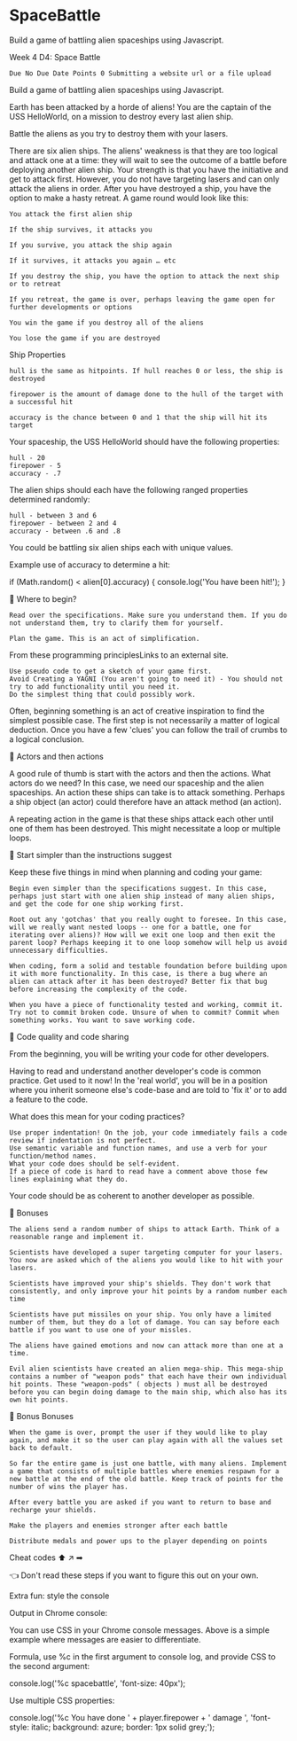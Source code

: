 # SpaceBattle
Build a game of battling alien spaceships using Javascript.


Week 4 D4: Space Battle

    Due No Due Date Points 0 Submitting a website url or a file upload

Build a game of battling alien spaceships using Javascript.

Earth has been attacked by a horde of aliens! You are the captain of the USS HelloWorld, on a mission to destroy every last alien ship.

Battle the aliens as you try to destroy them with your lasers.

There are six alien ships. The aliens' weakness is that they are too logical and attack one at a time: they will wait to see the outcome of a battle before deploying another alien ship. Your strength is that you have the initiative and get to attack first. However, you do not have targeting lasers and can only attack the aliens in order. After you have destroyed a ship, you have the option to make a hasty retreat.
A game round would look like this:

    You attack the first alien ship

    If the ship survives, it attacks you

    If you survive, you attack the ship again

    If it survives, it attacks you again … etc

    If you destroy the ship, you have the option to attack the next ship or to retreat

    If you retreat, the game is over, perhaps leaving the game open for further developments or options

    You win the game if you destroy all of the aliens

    You lose the game if you are destroyed




Ship Properties

    hull is the same as hitpoints. If hull reaches 0 or less, the ship is destroyed

    firepower is the amount of damage done to the hull of the target with a successful hit

    accuracy is the chance between 0 and 1 that the ship will hit its target

Your spaceship, the USS HelloWorld should have the following properties:

    hull - 20
    firepower - 5
    accuracy - .7

The alien ships should each have the following ranged properties determined randomly:

    hull - between 3 and 6
    firepower - between 2 and 4
    accuracy - between .6 and .8

You could be battling six alien ships each with unique values.

Example use of accuracy to determine a hit:

if (Math.random() < alien[0].accuracy) {
    console.log('You have been hit!');
}







👾 Where to begin?

    Read over the specifications. Make sure you understand them. If you do not understand them, try to clarify them for yourself.

    Plan the game. This is an act of simplification.

From these programming principlesLinks to an external site.

    Use pseudo code to get a sketch of your game first.
    Avoid Creating a YAGNI (You aren't going to need it) - You should not try to add functionality until you need it.
    Do the simplest thing that could possibly work.

Often, beginning something is an act of creative inspiration to find the simplest possible case. The first step is not necessarily a matter of logical deduction. Once you have a few 'clues' you can follow the trail of crumbs to a logical conclusion.




👾 Actors and then actions

A good rule of thumb is start with the actors and then the actions. What actors do we need? In this case, we need our spaceship and the alien spaceships. An action these ships can take is to attack something. Perhaps a ship object (an actor) could therefore have an attack method (an action).

A repeating action in the game is that these ships attack each other until one of them has been destroyed. This might necessitate a loop or multiple loops.




👾 Start simpler than the instructions suggest

Keep these five things in mind when planning and coding your game:

    Begin even simpler than the specifications suggest. In this case, perhaps just start with one alien ship instead of many alien ships, and get the code for one ship working first.

    Root out any 'gotchas' that you really ought to foresee. In this case, will we really want nested loops -- one for a battle, one for iterating over aliens)? How will we exit one loop and then exit the parent loop? Perhaps keeping it to one loop somehow will help us avoid unnecessary difficulties.

    When coding, form a solid and testable foundation before building upon it with more functionality. In this case, is there a bug where an alien can attack after it has been destroyed? Better fix that bug before increasing the complexity of the code.

    When you have a piece of functionality tested and working, commit it. Try not to commit broken code. Unsure of when to commit? Commit when something works. You want to save working code.







👾 Code quality and code sharing

From the beginning, you will be writing your code for other developers.

Having to read and understand another developer's code is common practice. Get used to it now! In the 'real world', you will be in a position where you inherit someone else's code-base and are told to 'fix it' or to add a feature to the code.

What does this mean for your coding practices?

    Use proper indentation! On the job, your code immediately fails a code review if indentation is not perfect.
    Use semantic variable and function names, and use a verb for your function/method names.
    What your code does should be self-evident.
    If a piece of code is hard to read have a comment above those few lines explaining what they do.

Your code should be as coherent to another developer as possible.







🚀 Bonuses

    The aliens send a random number of ships to attack Earth. Think of a reasonable range and implement it.

    Scientists have developed a super targeting computer for your lasers. You now are asked which of the aliens you would like to hit with your lasers.

    Scientists have improved your ship's shields. They don't work that consistently, and only improve your hit points by a random number each time

    Scientists have put missiles on your ship. You only have a limited number of them, but they do a lot of damage. You can say before each battle if you want to use one of your missles.

    The aliens have gained emotions and now can attack more than one at a time.

    Evil alien scientists have created an alien mega-ship. This mega-ship contains a number of "weapon pods" that each have their own individual hit points. These "weapon-pods" ( objects ) must all be destroyed before you can begin doing damage to the main ship, which also has its own hit points.







🚀 Bonus Bonuses

    When the game is over, prompt the user if they would like to play again, and make it so the user can play again with all the values set back to default.

    So far the entire game is just one battle, with many aliens. Implement a game that consists of multiple battles where enemies respawn for a new battle at the end of the old battle. Keep track of points for the number of wins the player has.

    After every battle you are asked if you want to return to base and recharge your shields.

    Make the players and enemies stronger after each battle

    Distribute medals and power ups to the player depending on points







Cheat codes ⬆ ↗ ➡

 
👈  Don't read these steps if you want to figure this out on your own.

 




Extra fun: style the console

Output in Chrome console:

You can use CSS in your Chrome console messages. Above is a simple example where messages are easier to differentiate.

Formula, use %c in the first argument to console log, and provide CSS to the second argument:

console.log('%c spacebattle', 'font-size: 40px');

Use multiple CSS properties:

console.log('%c You have done ' + player.firepower + ' damage ', 'font-style: italic; background: azure; border: 1px solid grey;');

